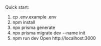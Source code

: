 Quick start:

1) cp .env.example .env
2) npm install
3) npx prisma generate
4) npx prisma migrate dev --name init
5) npm run dev
Open http://localhost:3000
